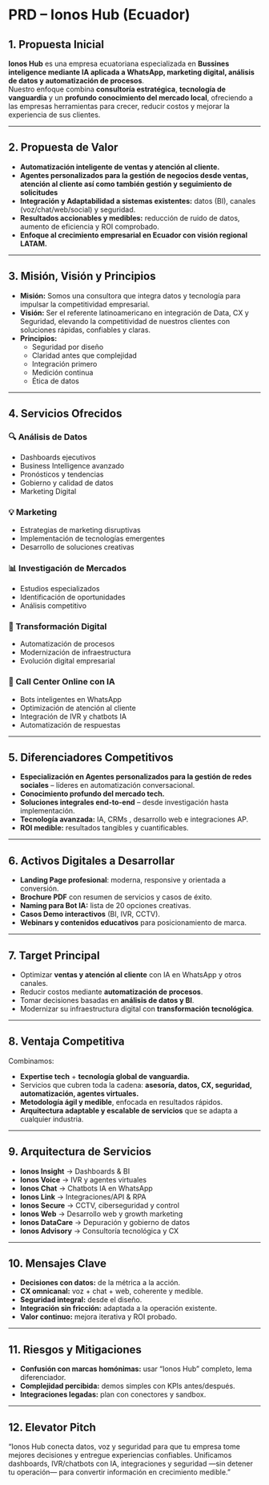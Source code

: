 # PRD – Ionos Hub (Ecuador)

## 1. Propuesta Inicial
**Ionos Hub** es una empresa ecuatoriana especializada en **Bussines inteligence mediante IA aplicada a WhatsApp, marketing digital, análisis de datos y automatización de procesos**.  
Nuestro enfoque combina **consultoría estratégica**, **tecnología de vanguardia** y un **profundo conocimiento del mercado local**, ofreciendo a las empresas herramientas para crecer, reducir costos y mejorar la experiencia de sus clientes.

---

## 2. Propuesta de Valor
- **Automatización inteligente de ventas y atención al cliente.**
- **Agentes personalizados para la gestión de negocios desde ventas, atención al cliente así como también gestión y seguimiento de solicitudes**  
- **Integración y Adaptabilidad a sistemas existentes:** datos (BI), canales (voz/chat/web/social) y seguridad.  
- **Resultados accionables y medibles:** reducción de ruido de datos, aumento de eficiencia y ROI comprobado.  
- **Enfoque al crecimiento empresarial en Ecuador con visión regional LATAM.**  

---

## 3. Misión, Visión y Principios
- **Misión:** Somos una consultora que integra datos y tecnología para impulsar la competitividad empresarial.  
- **Visión:** Ser el referente latinoamericano en integración de Data, CX y Seguridad, elevando la competitividad de nuestros clientes con soluciones rápidas, confiables y claras.  
- **Principios:**  
  - Seguridad por diseño  
  - Claridad antes que complejidad  
  - Integración primero  
  - Medición continua  
  - Ética de datos  

---

## 4. Servicios Ofrecidos
### 🔍 Análisis de Datos  
- Dashboards ejecutivos  
- Business Intelligence avanzado  
- Pronósticos y tendencias  
- Gobierno y calidad de datos
- Marketing Digital

### 💡 Marketing   
- Estrategias de marketing disruptivas  
- Implementación de tecnologías emergentes  
- Desarrollo de soluciones creativas  

### 📊 Investigación de Mercados  
- Estudios especializados  
- Identificación de oportunidades  
- Análisis competitivo  

### 🚀 Transformación Digital  
- Automatización de procesos  
- Modernización de infraestructura  
- Evolución digital empresarial  

### 🤖 Call Center Online con IA  
- Bots inteligentes en WhatsApp  
- Optimización de atención al cliente  
- Integración de IVR y chatbots IA  
- Automatización de respuestas  

---

## 5. Diferenciadores Competitivos
- **Especialización en Agentes personalizados para la gestión de redes sociales** – líderes en automatización conversacional.  
- **Conocimiento profundo del mercado tech.**  
- **Soluciones integrales end-to-end** – desde investigación hasta implementación.  
- **Tecnología avanzada:** IA, CRMs , desarrollo web e integraciones AP.  
- **ROI medible:** resultados tangibles y cuantificables.  

---

## 6. Activos Digitales a Desarrollar
- **Landing Page profesional**: moderna, responsive y orientada a conversión.  
- **Brochure PDF** con resumen de servicios y casos de éxito.  
- **Naming para Bot IA:** lista de 20 opciones creativas.  
- **Casos Demo interactivos** (BI, IVR, CCTV).  
- **Webinars y contenidos educativos** para posicionamiento de marca.  

---

## 7. Target Principal
- Optimizar **ventas y atención al cliente** con IA en WhatsApp y otros canales.  
- Reducir costos mediante **automatización de procesos**.  
- Tomar decisiones basadas en **análisis de datos y BI**.  
- Modernizar su infraestructura digital con **transformación tecnológica**.  

---

## 8. Ventaja Competitiva
Combinamos:  
- **Expertise tech** + **tecnología global de vanguardia.**  
- Servicios que cubren toda la cadena: **asesoría, datos, CX, seguridad, automatización, agentes virtuales.**  
- **Metodología ágil y medible**, enfocada en resultados rápidos.  
- **Arquitectura adaptable y escalable de servicios** que se adapta a cualquier industria.  

---

## 9. Arquitectura de Servicios
- **Ionos Insight** → Dashboards & BI  
- **Ionos Voice** → IVR y agentes virtuales  
- **Ionos Chat** → Chatbots IA en WhatsApp  
- **Ionos Link** → Integraciones/API & RPA  
- **Ionos Secure** → CCTV, ciberseguridad y control  
- **Ionos Web** → Desarrollo web y growth marketing  
- **Ionos DataCare** → Depuración y gobierno de datos  
- **Ionos Advisory** → Consultoría tecnológica y CX  

---

## 10. Mensajes Clave
- **Decisiones con datos:** de la métrica a la acción.  
- **CX omnicanal:** voz + chat + web, coherente y medible.  
- **Seguridad integral:** desde el diseño.  
- **Integración sin fricción:** adaptada a la operación existente.  
- **Valor continuo:** mejora iterativa y ROI probado.  

---

## 11. Riesgos y Mitigaciones
- **Confusión con marcas homónimas:** usar “Ionos Hub” completo, lema diferenciador.  
- **Complejidad percibida:** demos simples con KPIs antes/después.  
- **Integraciones legadas:** plan con conectores y sandbox.  

---

## 12. Elevator Pitch
“Ionos Hub conecta datos, voz y seguridad para que tu empresa tome mejores decisiones y entregue experiencias confiables. Unificamos dashboards, IVR/chatbots con IA, integraciones y seguridad —sin detener tu operación— para convertir información en crecimiento medible.”
